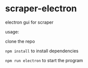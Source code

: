 # scraper-electron
electron gui for scraper


usage:

clone the repo

<code>npm install</code> to install dependencies

<code>npm run electron</code> to start the program
